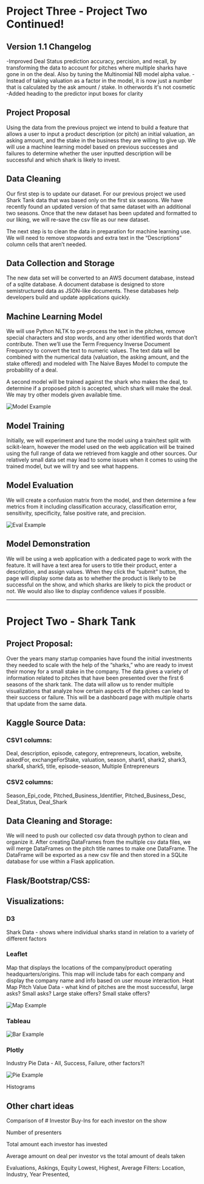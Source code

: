 # Project Three - Project Two Continued!
## Version 1.1 Changelog
-Improved Deal Status prediction accuracy, percision, and recall, by transforming the data to account for pitches where multiple sharks have gone in on the deal. Also by tuning the Multinomial NB model alpha value.
-Instead of taking valuation as a factor in the model, it is now just a number that is calculated by the ask amount / stake. In otherwords it's not cosmetic
-Added heading to the predictor input boxes for clarity


## Project Proposal

Using the data from the previous project we intend to build a feature that allows a user to input a product description (or pitch) an initial valuation, an asking amount, and the stake in the business they are willing to give up. We will use a machine learning model based on previous successes and failures to determine whether the user inputted description will be successful and which shark is likely to invest.

## Data Cleaning

Our first step is to update our dataset. For our previous project we used Shark Tank data that was based only on the first six seasons. We have recently found an updated version of that same dataset with an additional two seasons. Once that the new dataset has been updated and formatted to our liking, we will re-save the csv file as our new dataset. 

The next step is to clean the data in preparation for machine learning use. We will need to remove stopwords and extra text in the “Descriptions” column cells that aren’t needed. 

## Data Collection and Storage

The new data set will be converted to an AWS document database, instead of a sqlite database. A document database is designed to store semistructured data as JSON-like documents. These databases help developers build and update applications quickly.

## Machine Learning Model

We will use Python NLTK to pre-process the text in the pitches, remove special characters and stop words, and any other identified words that don’t contribute. Then we’ll use the Term Frequency Inverse Document Frequency to convert the text to numeric values. The text data will be combined with the numerical data (valuation, the asking amount, and the stake offered) and modeled with The Naive Bayes Model to compute the probability of a deal.

A second model will be trained against the shark who makes the deal, to determine if a proposed pitch is accepted, which shark will make the deal. We may try other models given available time.

![Model Example](https://res.cloudinary.com/dyd911kmh/image/upload/f_auto,q_auto:best/v1543836883/image_2_rrxvol.png)

## Model Training

Initially, we will experiment and tune the model using a train/test split with scikit-learn, however the model used on the web application will be trained using the full range of data we retrieved from kaggle and other sources.  Our relatively small data set may lead to some issues when it comes to using the trained model, but we will try and see what happens.


## Model Evaluation

We will create a confusion matrix from the model, and then determine a few metrics from it including classification accuracy, classification error, sensitivity, specificity, false positive rate, and precision.

![Eval Example](https://www.dataschool.io/content/images/2015/01/confusion_matrix2.png)

## Model Demonstration

We will be using a web application with a dedicated page to work with the feature. It will have a text area for users to title their product, enter a description, and assign values.  When they click the “submit” button, the page will display some data as to whether the product is likely to be successful on the show, and which sharks are likely to pick the product or not. We would also like to display confidence values if possible.

---

# Project Two - Shark Tank 

## Project Proposal:

Over the years many startup companies have found the initial investments they needed to scale with the help of the “sharks,” who are ready to invest their money for a small stake in the company. The data gives a variety of information related to pitches that have been presented over the first 6 seasons of the shark tank.  The data will allow us to render multiple visualizations that analyze how certain aspects of the pitches can lead to their success or failure. This will be a dashboard page with multiple charts that update from the same data.

## Kaggle Source Data:

### CSV1 columns: 
Deal, description, episode, category, entrepreneurs, location, website, askedFor, exchangeForStake, valuation, season, shark1, shark2, shark3, shark4, shark5, title, episode-season, Multiple Entrepreneurs

### CSV2 columns:
Season_Epi_code, Pitched_Business_Identifier, Pitched_Business_Desc, Deal_Status, Deal_Shark


## Data Cleaning and Storage:

We will need to push our collected csv data through python to clean and organize it. After creating DataFrames from the multiple csv data files, we will merge DataFrames on the pitch title names to make one DataFrame. The DataFrame will be exported as a new csv file and then stored in a SQLite database for use within a Flask application.

## Flask/Bootstrap/CSS:

## Visualizations:

### D3

Shark Data - shows where individual sharks stand in relation to a variety of different factors

### Leaflet

Map that displays the locations of the company/product operating headquarters/origins. This map will include tabs for each company and display the company name and info based on user mouse interaction. 
Heat Map Pitch Value Data - what kind of pitches are the most successful, large asks? Small asks? Large stake offers? Small stake offers? 

![Map Example](https://mapline.com/wp-content/uploads/radial-heat-map-500x333.jpg)

### Tableau

![Bar Example](https://www.theinformationlab.ie/wp-content/uploads/2019/04/9-1.png) 

### Plotly

Industry Pie Data - All, Success, Failure, other factors?!

![Pie Example](https://assets.visme.co/templates/infographics/fullsize/i_Most-Frequently-Used-Visuals-Pie-Chart_full.jpg)

Histograms

## Other chart ideas

Comparison of  # Investor Buy-Ins for each investor on the show

Number of presenters 

Total amount each investor has invested

Average amount on deal per investor vs the total amount of deals taken

Evaluations, Askings, Equity 
Lowest, Highest, Average
Filters: Location, Industry, Year Presented, 
